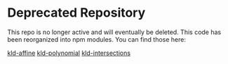 # Deprecated Repository

This repo is no longer active and will eventually be deleted. This code has been reorganized into npm modules. You can find those here:

[kld-affine](https://github.com/thelonious/kld-affine)
[kld-polynomial](https://github.com/thelonious/kld-polynomial)
[kld-intersections](https://github.com/thelonious/kld-intersections)
